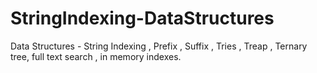 # StringIndexing-DataStructures
Data Structures - String Indexing , Prefix , Suffix , Tries , Treap , Ternary tree, full text search , in memory indexes.
